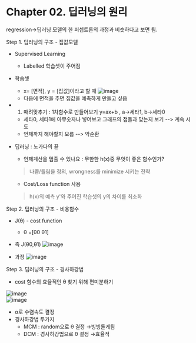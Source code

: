 # Chapter 02. 딥러닝의 원리

regression->딥러닝 모델의 한 퍼셉트론의 과정과 비슷하다고 보면 됨.

Step 1. 딥러닝의 구조 - 집값모델
- Supervised Learning
  - Labelled 학습셋이 주어짐
- 학습셋
  - x= [면적], y = [집값]이라고 할 때
 ![image](https://user-images.githubusercontent.com/109457820/188553168-2af8fbbd-c790-4697-ad58-b9e9f70ef79b.png)
  - 다음에 면적을 주면 집값을 예측하게 만들고 싶음

- 1. 때려맞추기 : 1차함수로 만들어보기 y=ax+b , a->세타1, b->세타0
  - 세타0, 세타1에 아무숫자나 넣어보고 그래프의 점들과 맞는지 보기 --> 계속 시도
  - 언제까지 해야할지 모름 --> 악순환
- 딥러닝 : 노가다의 끝 
  - 언제계산을 멈출 수 있나요 : 무한한 h(x)중 무엇이 좋은 함수인가?
   >나쁨/틀림을 정의, wrongness를 minimize 시키는 전략
  - Cost/Loss function 사용
   >h(x)의 예측 y'와 주어진 학습셋의 y의 차이를 최소화

Step 2. 딥러닝의 구조 - 비용함수

- J(θ) - cost function
    - θ =[θ0 θ1]
- 즉 J(θ0,θ1)
    ![image](https://user-images.githubusercontent.com/109457820/190376872-4e370308-00b7-41f0-90d1-b9528438bcb6.png)
    
- 과정
![image](https://user-images.githubusercontent.com/109457820/190376835-c714deb6-5f02-47f5-b21d-7f22fe1cf1f7.png)

Step 3. 딥러닝의 구조 - 경사하강법

- cost 함수의 효율적인 θ 찾기 위해 편미분하기
    
![image](https://user-images.githubusercontent.com/109457820/190379774-e2c3340d-a811-4601-ab60-f0330105f47d.png)    
![image](https://user-images.githubusercontent.com/109457820/190379824-2653089a-f220-4094-98ca-f6ef545633c4.png)    
- α로 수렴속도 결정
- 경사하강법 두가지
    - MCM : random으로 θ 결정 →빙빙돌게됨
    - DCM : 경사하강법으로 θ 결정 →효율적
